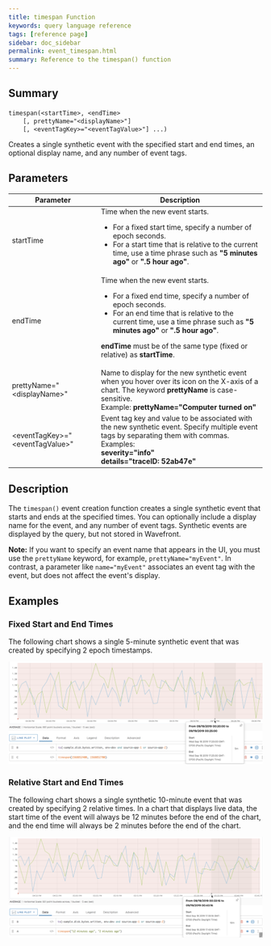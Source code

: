 ```yaml
---
title: timespan Function
keywords: query language reference
tags: [reference page]
sidebar: doc_sidebar
permalink: event_timespan.html
summary: Reference to the timespan() function
---
```

## Summary
```
timespan(<startTime>, <endTime>
    [, prettyName="<displayName>"]
    [, <eventTagKey>="<eventTagValue>"] ...)
```

Creates a single synthetic event with the specified start and end times, an optional display name, and any number of event tags.


## Parameters

<table style="width: 100%;">
<tbody>
<thead>
<tr><th width="35%">Parameter</th><th width="65%">Description</th></tr>
</thead>

<tr>
<td markdown="span"> startTime</td>
<td>Time when the new event starts. 
<ul>
<li>For a fixed start time, specify a number of epoch seconds.</li> 
<li>For a start time that is relative to the current time, use a time phrase such as <strong>"5 minutes ago"</strong> or <strong>".5 hour ago"</strong>.</li>
</ul>
</td>
</tr>

<tr>
<td markdown="span"> endTime</td>
<td>Time when the new event starts. 
<ul>
<li>For a fixed end time, specify a number of epoch seconds.</li> 
<li>For an end time that is relative to the current time, use a time phrase such as <strong>"5 minutes ago"</strong> or <strong>".5 hour ago"</strong>.</li>
</ul>

<strong>endTime</strong> must be of the same type (fixed or relative) as <strong>startTime</strong>.</td>
</tr>

<tr>
<td>prettyName="&lt;displayName&gt;"</td>
<td>Name to display for the new synthetic event when you hover over its icon on the X-axis of a chart. The keyword <strong>prettyName</strong> is case-sensitive. 
<br>Example:
<strong>prettyName="Computer turned on"</strong> 
</td>
</tr>

<tr>
<td>&lt;eventTagKey&gt;="&lt;eventTagValue&gt;"</td>
<td>Event tag key and value to be associated with the new synthetic event. Specify multiple event tags by separating them with commas. 
<br>Examples:
<br><strong>severity="info"</strong>
<br><strong>details="traceID: 52ab47e"</strong>
</td>
</tr>

</tbody>
</table>

## Description

The `timespan()` event creation function creates a single synthetic event that starts and ends at the specified times. You can optionally include a display name for the event, and any number of event tags. Synthetic events are displayed by the query, but not stored in Wavefront.

**Note:**  If you want to specify an event name that appears in the UI, you must use the `prettyName` keyword, for example, `prettyName="myEvent"`. In contrast, a parameter like `name="myEvent"` associates an event tag with the event, but does not affect the event's display.



## Examples

### Fixed Start and End Times

The following chart shows a single 5-minute synthetic event that was created by specifying 2 epoch timestamps.

![Event timespan fixed](images/event_timespan_epoch.png)

### Relative Start and End Times

The following chart shows a single synthetic 10-minute event that was created by specifying 2 relative times. In a chart that displays live data, the start time of the event will always be 12 minutes before the end of the chart, and the end time will always be 2 minutes before the end of the chart.

![Event timespan relative](images/event_timespan_relative.png)
